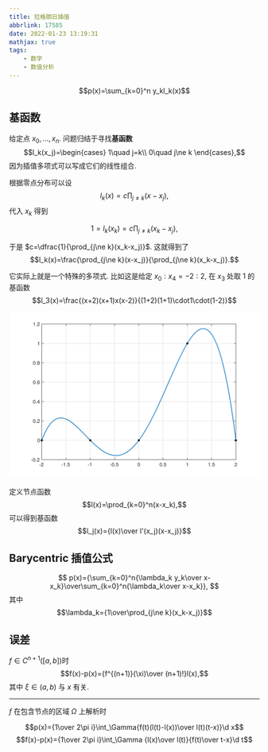 ```yaml
---
title: 拉格朗日插值
abbrlink: 17585
date: 2022-01-23 13:19:31
mathjax: true
tags:
    - 数学
    - 数值分析
---
```

$$p(x)=\sum_{k=0}^n y_kl_k(x)$$

## 基函数
给定点 $x_0,\ldots,x_n$. 问题归结于寻找**基函数** $$l_k(x_j)=\begin{cases}
    1\quad j=k\\
    0\quad j\ne k
\end{cases},$$
因为插值多项式可以写成它们的线性组合.

<!--more-->

根据零点分布可以设 $$l_k(x)=c\prod_{j\ne k}(x-x_j),$$ 代入 $x_k$ 得到

$$
1=l_k(x_k)=c\prod_{j\ne k}(x_k-x_j),
$$

于是 $c=\dfrac{1}{\prod_{j\ne k}(x_k-x_j)}$. 这就得到了 $$l_k(x)=\frac{\prod_{j\ne k}(x-x_j)}{\prod_{j\ne k}(x_k-x_j)}.$$

它实际上就是一个特殊的多项式. 比如这是给定 $x_{0}:x_4=-2:2$, 在 $x_3$ 处取 $1$ 的基函数 $$l_3(x)=\frac{(x+2)(x+1)x(x-2)}{(1+2)(1+1)\cdot1\cdot(1-2)}$$

<img src="/file/l_basis.svg"/>

定义节点函数 $$l(x)=\prod_{k=0}^n(x-x_k),$$ 可以得到基函数 $$l_j(x)={l(x)\over l'(x_j)(x-x_j)}$$

## Barycentric 插值公式
$$
p(x)={\sum_{k=0}^n{\lambda_k y_k\over x-x_k}\over\sum_{k=0}^n{\lambda_k\over x-x_k}},
$$
其中 $$\lambda_k={1\over\prod_{j\ne k}(x_k-x_j)}$$

## 误差

$f\in C^{n+1}([a,b])$时
$$f(x)-p(x)={f^{(n+1)}(\xi)\over (n+1)!}l(x),$$
其中 $\xi\in(a,b)$ 与 $x$ 有关.

---

$f$ 在包含节点的区域 $\Omega$ 上解析时

$$p(x)={1\over 2\pi i}\int_\Gamma{f(t)(l(t)-l(x))\over l(t)(t-x)}\d x$$
$$f(x)-p(x)={1\over 2\pi i}\int_\Gamma {l(x)\over l(t)}{f(t)\over t-x}\d t$$